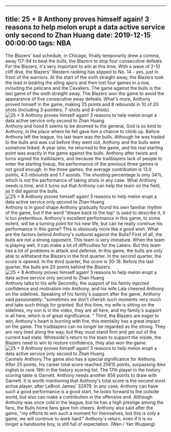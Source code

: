 
---
title: 25 + 8 Anthony proves himself again! 3 reasons to help melon erupt a data active service only second to Zhan Huang
date: 2019-12-15 00:00:00
tags:  NBA
---
The Blazers' bad schedule, in Chicago, finally temporarily drew a comma, away 117-94 to beat the bulls, the Blazers to stop four consecutive defeats. For the Blazers, it's very important to win at this time. With a wave of 2-10 cliff dive, the Blazers' Western ranking has slipped to No. 14 - yes, just in front of the warriors.
At the start of the sixth straight away, the Blazers took the lead in beating the ailing spurs and then lost four games in a row, including the pelicans and the Cavaliers. The game against the bulls is the last game of the sixth straight away. The Blazers won the game to avoid the appearance of five consecutive away defeats. What's more, Anthony proved himself in the game, making 25 points and 8 rebounds in 10 of 20 shots (including 3-pointers, 7-shots and 4-shots).
![25 + 8 Anthony proves himself again! 3 reasons to help melon erupt a data active service only second to Zhan Huang](423c80c822b9491fb7e024884227491c.jpg)
Anthony and hood
It seems to be doomed to the general, God is so kind to Anthony, in the place where he fell gave him a chance to climb up. Before Anthony left the league, his last team was the bulls. Although he was traded to the bulls and was cut before they went out, Anthony and the bulls were somehow linked. A year later, he returned to the game, and his real starting point was exactly in the game against the bulls.
Anthony after twists and turns signed the trailblazers, and because the trailblazers lack of people to enter the starting lineup, the performance of the previous three games is not good enough. In the three games, the average contribution is 13.0 points, 4.3 rebounds and 1.7 assists. The shooting percentage is only 34%, which is not the performance of taking shots in any case. What Anthony needs is time, and it turns out that Anthony can help the team on the field, as it did against the bulls.
![25 + 8 Anthony proves himself again! 3 reasons to help melon erupt a data active service only second to Zhan Huang](45435e16f6674fd797c1f07791f3e012.jpg)
Anthony is in good shape
Anthony gradually found his own familiar rhythm of the game, but if the word "dream back to the top" is used to describe it, it is too pretentious. Anthony's excellent performance in this game, to some extent, will be a turning point for his new life, but can he really continue his performance in this game? This is obviously more like a good wish.
What are the factors behind Anthony's outburst against the Bulls?
First of all, the bulls are not a strong opponent. This team is very immature. When the team is playing well, it can make a lot of difficulties for the Lakers. But this team has a lot of problems in attack and defense. In this game, the bulls are only able to withstand the Blazers in the first quarter. In the second quarter, the score is opened. In the third quarter, the score is 30-18. Before the last quarter, the bulls are 20 points behind the Blazers.
![25 + 8 Anthony proves himself again! 3 reasons to help melon erupt a data active service only second to Zhan Huang](ea227950b5884919b2c58b04eb3f6257.jpg)
Anthony talks to his wife
Secondly, the support of his family injected confidence and motivation into Anthony, and his wife Lala cheered Anthony on the sidelines. Speaking of his family's support after the game, Anthony said passionately: "sometimes we don't cherish such moments very much and take such things for granted. But this time, my wife is sitting on the sidelines, my son is in the video, they are all here, and my family's support is all here, which is of great significance. "
Third, the Blazers are eager to win, Anthony's heart is burning with fire, this mentality has a great impact on the game. The trailblazers can no longer be regarded as the strong. They are very tired along the way, but they must stand firm and get out of the current bad state. Whiteside's return to the team to support the inside, the Blazers need to win to restore confidence, they also won the game.
![25 + 8 Anthony proves himself again! 3 reasons to help melon erupt a data active service only second to Zhan Huang](929e0b9ef2bc47968d687ada48318461.jpg)
Carmelo Anthony 
The game also has a special significance for Anthony. After 25 points, his career total score reached 25615 points, surpassing Alex inglish to rank 18th in the history scoring list. The 17th player in the history scoring table is Garnett. Anthony needs another 456 points to draw with Garnett. It is worth mentioning that Anthony's total score is the second most active player, after LeBron James' 32979.
In any case, Anthony can have such a good performance is a good start, he looks forward to the outside world, but also can make a contribution in the offensive end. Although Anthony was once cold in the league, but he has a high prestige among the fans, the Bulls home fans gave him cheers. Anthony also said after the game, "my efforts to win such a moment for themselves, but this is only a game, we will continue to work hard."
Anthony's return, even if it is no longer a handsome boy, is still full of expectation.
(Wen / Yan Wuqiang)